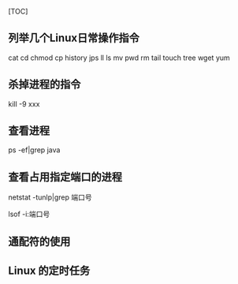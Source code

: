 [TOC]

## 列举几个Linux日常操作指令
cat
cd
chmod
cp
history
jps
ll
ls
mv
pwd
rm
tail
touch
tree
wget
yum

## 

## 杀掉进程的指令
kill -9 xxx

## 查看进程
ps -ef|grep java

## 查看占用指定端口的进程
netstat -tunlp|grep 端口号

lsof -i:端口号

## 通配符的使用

## Linux 的定时任务
